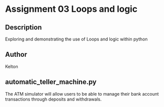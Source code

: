 # Assignment 03 Loops and logic

## Description

Exploring and demonstrating the use of Loops and logic within python

## Author

Kelton

## automatic_teller_machine.py

The ATM simulator will allow users to be able to manage their bank account transactions through deposits and withdrawals.
